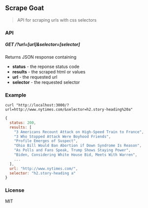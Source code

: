 Scrape Goat
---

> API for scraping urls with css selectors

### API

##### GET /?url=[url]&selector=[selector]

Returns JSON response containing

* __status__ - the reponse status code
* __results__ - the scraped html or values
* __url__ - the requested url
* __selector__ - the requested selector

### Example

```shell
curl "http://localhost:3000/?url=http://www.nytimes.com/&selector=h2.story-heading%20a"
```

```js
{
  status: 200,
  results: [
    "3 Americans Recount Attack on High-Speed Train to France",
    "3 Who Stopped Attack Were Boyhood Friends",
    "Profile Emerges of Suspect",
    "Ohio Bill Would Ban Abortion if Down Syndrome Is Reason",
    "As Polls and Fans Speak, Trump Shows Staying Power",
    "Biden, Considering White House Bid, Meets With Warren",
    ...
  ],
  url: "http://www.nytimes.com/",
  selector: "h2.story-heading a"
}
```

### License

MIT
